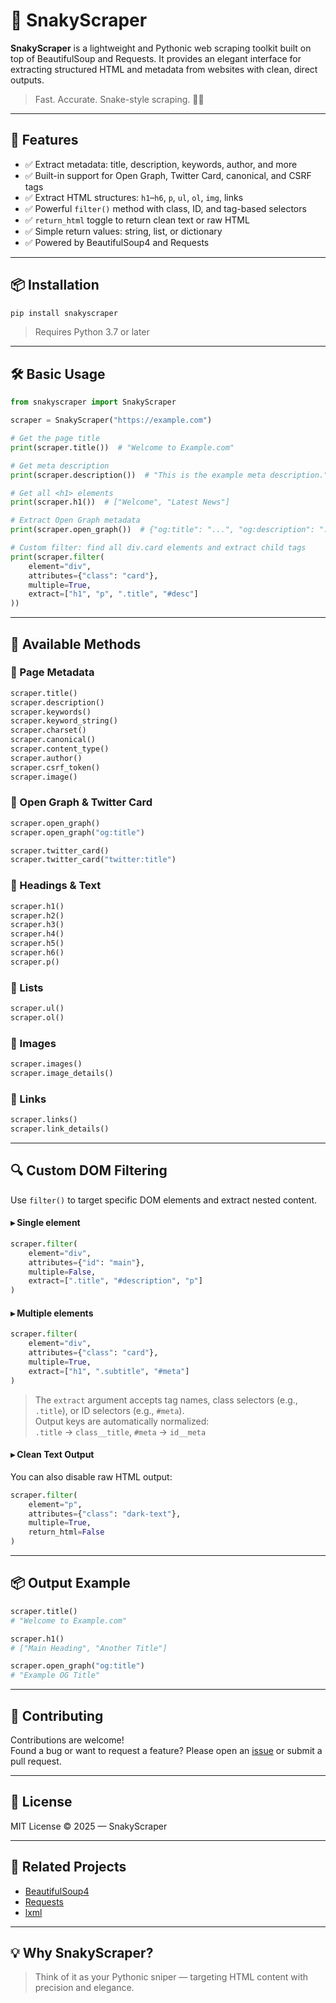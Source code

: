 
# 🐍 SnakyScraper

**SnakyScraper** is a lightweight and Pythonic web scraping toolkit built on top of BeautifulSoup and Requests. It provides an elegant interface for extracting structured HTML and metadata from websites with clean, direct outputs.

> Fast. Accurate. Snake-style scraping. 🐍🎯

---

## 🚀 Features

- ✅ Extract metadata: title, description, keywords, author, and more
- ✅ Built-in support for Open Graph, Twitter Card, canonical, and CSRF tags
- ✅ Extract HTML structures: `h1`–`h6`, `p`, `ul`, `ol`, `img`, links
- ✅ Powerful `filter()` method with class, ID, and tag-based selectors
- ✅ `return_html` toggle to return clean text or raw HTML
- ✅ Simple return values: string, list, or dictionary
- ✅ Powered by BeautifulSoup4 and Requests

---

## 📦 Installation

```bash
pip install snakyscraper
```

> Requires Python 3.7 or later

---

## 🛠️ Basic Usage

```python
from snakyscraper import SnakyScraper

scraper = SnakyScraper("https://example.com")

# Get the page title
print(scraper.title())  # "Welcome to Example.com"

# Get meta description
print(scraper.description())  # "This is the example meta description."

# Get all <h1> elements
print(scraper.h1())  # ["Welcome", "Latest News"]

# Extract Open Graph metadata
print(scraper.open_graph())  # {"og:title": "...", "og:description": "...", ...}

# Custom filter: find all div.card elements and extract child tags
print(scraper.filter(
    element="div",
    attributes={"class": "card"},
    multiple=True,
    extract=["h1", "p", ".title", "#desc"]
))
```

---

## 🧪 Available Methods

### 🔹 Page Metadata

```python
scraper.title()
scraper.description()
scraper.keywords()
scraper.keyword_string()
scraper.charset()
scraper.canonical()
scraper.content_type()
scraper.author()
scraper.csrf_token()
scraper.image()
```

### 🔹 Open Graph & Twitter Card

```python
scraper.open_graph()
scraper.open_graph("og:title")

scraper.twitter_card()
scraper.twitter_card("twitter:title")
```

### 🔹 Headings & Text

```python
scraper.h1()
scraper.h2()
scraper.h3()
scraper.h4()
scraper.h5()
scraper.h6()
scraper.p()
```

### 🔹 Lists

```python
scraper.ul()
scraper.ol()
```

### 🔹 Images

```python
scraper.images()
scraper.image_details()
```

### 🔹 Links

```python
scraper.links()
scraper.link_details()
```

---

## 🔍 Custom DOM Filtering

Use `filter()` to target specific DOM elements and extract nested content.

#### ▸ Single element

```python
scraper.filter(
    element="div",
    attributes={"id": "main"},
    multiple=False,
    extract=[".title", "#description", "p"]
)
```

#### ▸ Multiple elements

```python
scraper.filter(
    element="div",
    attributes={"class": "card"},
    multiple=True,
    extract=["h1", ".subtitle", "#meta"]
)
```

> The `extract` argument accepts tag names, class selectors (e.g., `.title`), or ID selectors (e.g., `#meta`).  
> Output keys are automatically normalized:  
> `.title` → `class__title`, `#meta` → `id__meta`

#### ▸ Clean Text Output

You can also disable raw HTML output:

```python
scraper.filter(
    element="p",
    attributes={"class": "dark-text"},
    multiple=True,
    return_html=False
)
```

---

## 📦 Output Example

```python
scraper.title()
# "Welcome to Example.com"

scraper.h1()
# ["Main Heading", "Another Title"]

scraper.open_graph("og:title")
# "Example OG Title"
```

---

## 🤝 Contributing

Contributions are welcome!  
Found a bug or want to request a feature? Please open an [issue](https://github.com/riodevnet/snakyscraper/issues) or submit a pull request.

---

## 📄 License

MIT License © 2025 — SnakyScraper

---

## 🔗 Related Projects

- [BeautifulSoup4](https://www.crummy.com/software/BeautifulSoup/)
- [Requests](https://docs.python-requests.org/)
- [lxml](https://lxml.de/)

---

## 💡 Why SnakyScraper?

> Think of it as your Pythonic sniper — targeting HTML content with precision and elegance.
